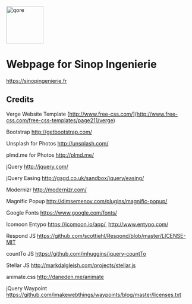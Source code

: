 <img src="https://qore.no/res/logo-text.svg" width="100" alt="qore">

# Webpage for Sinop Ingenierie
https://sinopingenierie.fr

## Credits

Verge Website Template [http://www.free-css.com/](http://www.free-css.com/free-css-templates/page211/verge)

Bootstrap
http://getbootstrap.com/

Unsplash for Photos
http://unsplash.com/

plmd.me for Photos
http://plmd.me/

jQuery
http://jquery.com/

jQuery Easing
http://gsgd.co.uk/sandbox/jquery/easing/

Modernizr
http://modernizr.com/

Magnific Popup
http://dimsemenov.com/plugins/magnific-popup/

Google Fonts
https://www.google.com/fonts/

Icomoon Entypo
https://icomoon.io/app/,
http://www.entypo.com/

Respond JS
https://github.com/scottjehl/Respond/blob/master/LICENSE-MIT

countTo JS
https://github.com/mhuggins/jquery-countTo

Stellar JS
http://markdalgleish.com/projects/stellar.js

animate.css
http://daneden.me/animate

jQuery Waypoint
https://github.com/imakewebthings/waypoints/blog/master/licenses.txt
